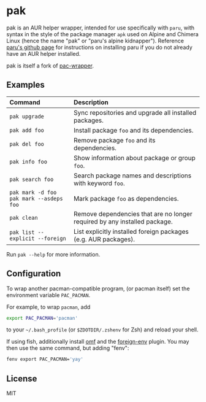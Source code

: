 # pak

pak is an AUR helper wrapper, intended for use specifically with `paru`, with syntax in the style of the package manager `apk` used on Alpine and Chimera Linux (hence the name "pak" or "paru's alpine kidnapper"). Reference [paru's github page](https://github.com/Morganamilo/paru?tab=readme-ov-file#installation) for instructions on installing paru if you do not already have an AUR helper installed.

pak is itself a fork of [pac-wrapper](https://github.com/eatsu/pac-wrapper).

## Examples

Command | Description
:-- | :--
`pak upgrade` | Sync repositories and upgrade all installed packages.
`pak add foo` | Install package `foo` and its dependencies.
`pak del foo` | Remove package `foo` and its dependencies.
`pak info foo` | Show information about package or group `foo`.
`pak search foo` | Search package names and descriptions with keyword `foo`.
`pak mark -d foo` <br> `pak mark --asdeps foo` | Mark package `foo` as dependencies.
`pak clean` | Remove dependencies that are no longer required by any installed package.
`pak list --explicit --foreign`| List explicitly installed foreign packages (e.g. AUR packages).

Run `pak --help` for more information.

## Configuration

To wrap another pacman-compatible program,
(or pacman itself) set the environment variable `PAC_PACMAN`.

For example, to wrap `pacman`, add

```sh
export PAC_PACMAN='pacman'
```

to your `~/.bash_profile` (or `$ZDOTDIR/.zshenv` for Zsh) and reload your shell.

If using fish, additionally install [omf](https://github.com/oh-my-fish/oh-my-fish) and the [foreign-env](https://github.com/oh-my-fish/plugin-foreign-env) plugin. You may then use the same command, but adding "fenv":

```sh
fenv export PAC_PACMAN='yay'
```

## License

MIT
